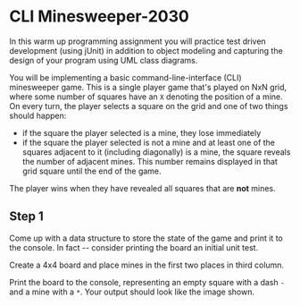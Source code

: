 # CLI Minesweeper-2030

In this warm up programming assignment you will practice test driven development (using jUnit) in addition to object 
modeling and capturing the design of your program using UML class diagrams.

You will be implementing a basic command-line-interface (CLI) minesweeper game. This is a single player game that's played on NxN grid, where some number of squares have an `X` denoting the position of a mine. On every turn, the player selects a square on the grid and one of two things should happen:
* if the square the player selected is a mine, they lose immediately
* if the square the player selected is not a mine and at least one of the squares adjacent to it (including diagonally) is a mine, the square reveals the number of adjacent mines. This number remains displayed in that grid square until the end of the game.

The player wins when they have revealed all squares that are **not** mines.

## Step 1

Come up with a data structure to store the state of the game and print it to the console. In fact -- consider printing the board an initial unit test. 

Create a 4x4 board and place mines in the first two places in third column.

Print the board to the console, representing an empty square with a dash `-` and a mine with a `*`. Your output should look like the image shown.





